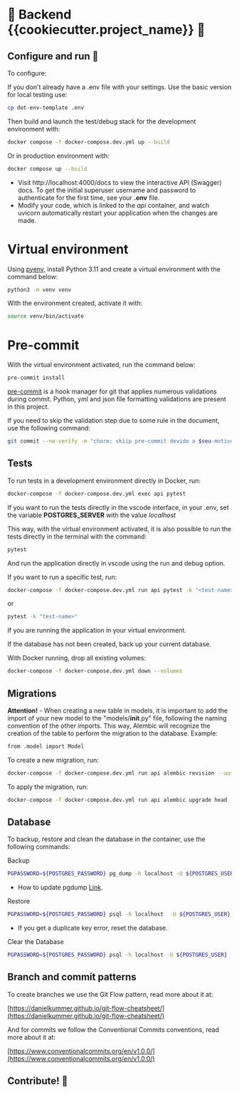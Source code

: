 # 🎉 Backend {{cookiecutter.project_name}} 🎉

## Configure and run 🚀

To configure:

If you don't already have a .env file with your settings. Use the basic version for local testing use:

```bash
cp dot-env-template .env
```

Then build and launch the test/debug stack for the development environment with:

```bash
docker compose -f docker-compose.dev.yml up --build
```

Or in production environment with:

```bash
docker compose up --build
```

- Visit http://localhost:4000/docs to view the interactive API (Swagger) docs. To get the initial superuser username and password to authenticate for the first time, see your **.env** file.
- Modify your code, which is linked to the _api_ container, and watch uvicorn automatically restart your application when the changes are made.

# Virtual environment

Using [pyenv](https://github.com/pyenv/pyenv), install Python 3.11 and create a virtual environment with the command below:

```bash
python3 -m venv venv
```

With the environment created, activate it with:

```bash
source venv/bin/activate
```

# Pre-commit

With the virtual environment activated, run the command below:

```bash
pre-commit install
```

[pre-commit](https://pre-commit.com/) is a hook manager for git that applies numerous validations during commit. Python, yml and json file formatting validations are present in this project.

If you need to skip the validation step due to some rule in the document, use the following command:

```bash
git commit --no-verify -m "chore: skiip pre-commit devido a $seu-motivo-aqui "
```

## Tests

To run tests in a development environment directly in Docker, run:

```bash
docker-compose -f docker-compose.dev.yml exec api pytest

```

If you want to run the tests directly in the vscode interface, in your .env, set the variable **POSTGRES_SERVER** with the value _localhost_

This way, with the virtual environment activated, it is also possible to run the tests directly in the terminal with the command:

```bash
pytest
```

And run the application directly in vscode using the run and debug option.

If you want to run a specific test, run:

```bash
docker-compose -f docker-compose.dev.yml run api pytest -k "<test-name>"
```

or

```bash
pytest -k "test-name>"
```

If you are running the application in your virtual environment.

If the database has not been created, back up your current database.

With Docker running, drop all existing volumes:

```bash
docker-compose -f docker-compose.dev.yml down --volumes
```

## Migrations

**Attention!** - When creating a new table in models, it is important to add the import of your new model to the "models/**init**.py" file, following the naming convention of the other imports.
This way, Alembic will recognize the creation of the table to perform the migration to the database.
Example:

```bash
from .model import Model

```

To create a new migration, run:
```bash
docker-compose -f docker-compose.dev.yml run api alembic revision --autogenerate -m "<nome-da-migration>"

```

To apply the migration, run:

```bash
docker-compose -f docker-compose.dev.yml run api alembic upgrade head

```

## Database

To backup, restore and clean the database in the container, use the following commands:

Backup

```bash
PGPASSWORD=${POSTGRES_PASSWORD} pg_dump -h localhost -U ${POSTGRES_USER}  ${POSTGRES_DB} > backup.sql

```

- How to update pgdump [Link](https://askubuntu.com/questions/-1456014/how-to-upgrade-postgresql-from-14-to-15-on-ubuntu-22-04).

Restore

```bash
PGPASSWORD=${POSTGRES_PASSWORD} psql -h localhost  -U ${POSTGRES_USER}  ${POSTGRES_DB} < backup.sql

```
- If you get a duplicate key error, reset the database.

Clear the Database

```bash
PGPASSWORD=${POSTGRES_PASSWORD} psql -h localhost -U ${POSTGRES_USER}  -d ${POSTGRES_DB} -c "DROP SCHEMA public CASCADE; CREATE SCHEMA public;"

```

## Branch and commit patterns

To create branches we use the Git Flow pattern, read more about it at:

[https://danielkummer.github.io/git-flow-cheatsheet/](https://danielkummer.github.io/git-flow-cheatsheet/)

And for commits we follow the Conventional Commits conventions, read more about it at:

[https://www.conventionalcommits.org/en/v1.0.0/](https://www.conventionalcommits.org/en/v1.0.0/)

## Contribute! 🤝
